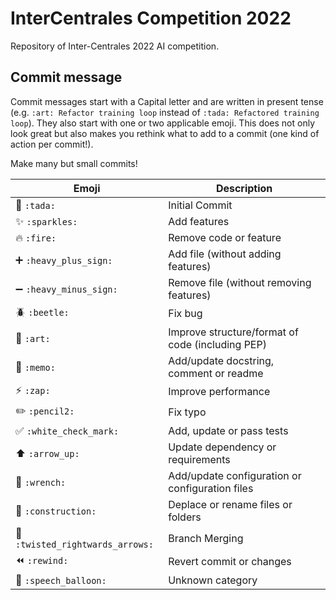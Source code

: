 # InterCentrales Competition 2022

Repository of Inter-Centrales 2022 AI competition.

## Commit message

Commit messages start with a Capital letter and are written in present tense (e.g. `:art: Refactor training loop` instead of `:tada: Refactored training loop`).
They also start with one or two applicable emoji. This does not only look great but also makes you rethink what to add to a commit (one kind of action per commit!).

Make many but small commits!

| Emoji                                                     | Description                                      |
| --------------------------------------------------------- | ------------------------------------------------ |
| :tada: `:tada:`                                           | Initial Commit                                   |
| :sparkles: `:sparkles:`                                   | Add features                                     |
| :fire: `:fire:`                                           | Remove code or feature                           |
| :heavy_plus_sign: `:heavy_plus_sign:`                     | Add file (without adding features)               |
| :heavy_minus_sign: `:heavy_minus_sign:`                   | Remove file (without removing features)          |
| :beetle: `:beetle:`                                       | Fix bug                                          |
| :art: `:art:`                                             | Improve structure/format of code (including PEP) |
| :memo: `:memo:`                                           | Add/update docstring, comment or readme          |
| :zap: `:zap:`                                             | Improve performance                              |
| :pencil2: `:pencil2:`                                     | Fix typo                                         |
| :white_check_mark: `:white_check_mark:`                   | Add, update or pass tests                        |
| :arrow_up: `:arrow_up:`                                   | Update dependency or requirements                |
| :wrench: `:wrench:`                                       | Add/update configuration or configuration files  |
| :construction: `:construction:`                           | Deplace or rename files or folders               |
| :twisted_rightwards_arrows: `:twisted_rightwards_arrows:` | Branch Merging                                   |
| :rewind: `:rewind:`                                       | Revert commit or changes                         |
| :speech_balloon: `:speech_balloon:`                       | Unknown category                                 |
